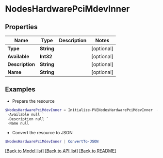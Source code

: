 # NodesHardwarePciMdevInner
## Properties

Name | Type | Description | Notes
------------ | ------------- | ------------- | -------------
**Type** | **String** |  | [optional] 
**Available** | **Int32** |  | [optional] 
**Description** | **String** |  | [optional] 
**Name** | **String** |  | [optional] 

## Examples

- Prepare the resource
```powershell
$NodesHardwarePciMdevInner = Initialize-PVENodesHardwarePciMdevInner  -Type null `
 -Available null `
 -Description null `
 -Name null
```

- Convert the resource to JSON
```powershell
$NodesHardwarePciMdevInner | ConvertTo-JSON
```

[[Back to Model list]](../README.md#documentation-for-models) [[Back to API list]](../README.md#documentation-for-api-endpoints) [[Back to README]](../README.md)


